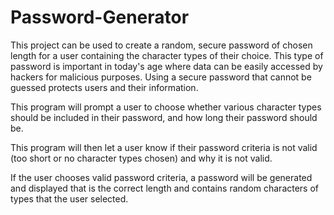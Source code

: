 # Password-Generator

This project can be used to create a random, secure password of chosen length for a user containing the character types of their choice. This type of password is important in today's age where data can be easily accessed by hackers for malicious purposes. Using a secure password that cannot be guessed protects users and their information.

This program will prompt a user to choose whether various character types should be included in their password, and how long their password should be.

This program will then let a user know if their password criteria is not valid (too short or no character types chosen) and why it is not valid. 

If the user chooses valid password criteria, a password will be generated and displayed that is the correct length and contains random characters of types that the user selected.